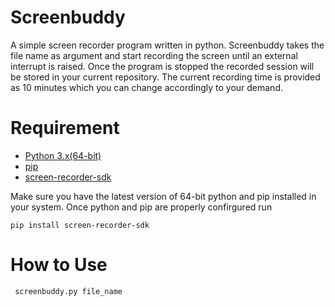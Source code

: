# Screenbuddy
A simple screen recorder program written in python. Screenbuddy takes the file name as argument and start recording the screen until an external interrupt is raised. Once the program is stopped the recorded session will be stored in your current repository. The current recording time is provided as 10 minutes which you can change accordingly to your demand.

# Requirement
- [Python 3.x(64-bit)](python.org)
- [pip](https://pip.pypa.io/en/stable/installation/)
- [screen-recorder-sdk](https://pypi.org/project/screen-recorder-sdk/)

Make sure you have the latest version of 64-bit python and pip installed in your system. Once python and pip are properly confirgured run
```
pip install screen-recorder-sdk
```

# How to Use

```
 screenbuddy.py file_name 
```

